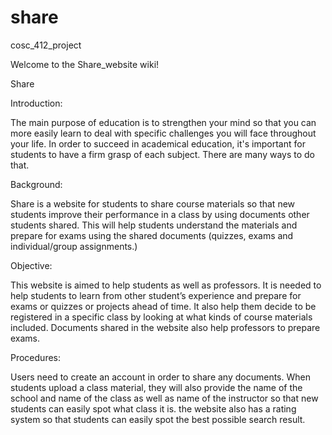 # share
cosc_412_project

Welcome to the Share_website wiki!

Share

Introduction:

The main purpose of education is to strengthen your mind so that you can more easily learn to deal with specific challenges you will face throughout your life. In order to succeed in academical education, it's important for students to have a firm grasp of each subject. There are many ways to do that.

Background:

Share is a website for students to share course materials so that new students improve their performance in a class by using documents other students shared. This will help students understand the materials and prepare for exams using the shared documents (quizzes, exams and individual/group assignments.)

Objective:

This website is aimed to help students as well as professors. It is needed to help students to learn from other student’s experience and prepare for exams or quizzes or projects ahead of time. It also help them decide to be registered in a specific class by looking at what kinds of course materials included. Documents shared in the website also help professors to prepare exams.

Procedures:

Users need to create an account in order to share any documents. When students upload a class material, they will also provide the name of the school and name of the class as well as name of the instructor so that new students can easily spot what class it is. the website also has a rating system so that students can easily spot the best possible search result.

